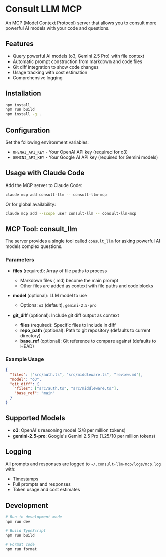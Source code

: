 # Consult LLM MCP

An MCP (Model Context Protocol) server that allows you to consult more powerful
AI models with your code and questions.

## Features

- Query powerful AI models (o3, Gemini 2.5 Pro) with file context
- Automatic prompt construction from markdown and code files
- Git diff integration to show code changes
- Usage tracking with cost estimation
- Comprehensive logging

## Installation

```bash
npm install
npm run build
npm install -g .
```

## Configuration

Set the following environment variables:

- `OPENAI_API_KEY` - Your OpenAI API key (required for o3)
- `GEMINI_API_KEY` - Your Google AI API key (required for Gemini models)

## Usage with Claude Code

Add the MCP server to Claude Code:

```bash
claude mcp add consult-llm -- consult-llm-mcp
```

Or for global availability:

```bash
claude mcp add --scope user consult-llm -- consult-llm-mcp
```

## MCP Tool: consult_llm

The server provides a single tool called `consult_llm` for asking powerful AI
models complex questions.

### Parameters

- **files** (required): Array of file paths to process

  - Markdown files (.md) become the main prompt
  - Other files are added as context with file paths and code blocks

- **model** (optional): LLM model to use

  - Options: `o3` (default), `gemini-2.5-pro`

- **git_diff** (optional): Include git diff output as context
  - **files** (required): Specific files to include in diff
  - **repo_path** (optional): Path to git repository (defaults to current
    directory)
  - **base_ref** (optional): Git reference to compare against (defaults to HEAD)

### Example Usage

```json
{
  "files": ["src/auth.ts", "src/middleware.ts", "review.md"],
  "model": "o3",
  "git_diff": {
    "files": ["src/auth.ts", "src/middleware.ts"],
    "base_ref": "main"
  }
}
```

## Supported Models

- **o3**: OpenAI's reasoning model ($2/$8 per million tokens)
- **gemini-2.5-pro**: Google's Gemini 2.5 Pro ($1.25/$10 per million tokens)

## Logging

All prompts and responses are logged to `~/.consult-llm-mcp/logs/mcp.log` with:

- Timestamps
- Full prompts and responses
- Token usage and cost estimates

## Development

```bash
# Run in development mode
npm run dev

# Build TypeScript
npm run build

# Format code
npm run format
```
